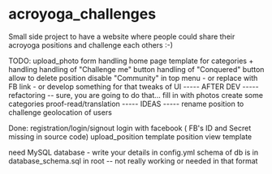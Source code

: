 acroyoga_challenges
=====================
Small side project to have a website where people could share their acroyoga positions and challenge each others :-)

TODO:
upload_photo form handling
home page
template for categories + handling
handling of "Challenge me" button
handling of "Conquered" button
allow to delete position 
disable "Community" in top menu - or replace with FB link - or develop something for that 
tweaks of UI
----- AFTER DEV -----
refactoring -- sure, you are going to do that...
fill in with photos
create some categories
proof-read/translation
----- IDEAS -----
rename position to challenge
geolocation of users

Done:
registration/login/signout
login with facebook ( FB's ID and Secret missing in source code)
upload_position template
position view template


need MySQL database - write your details in config.yml
schema of db is in database_schema.sql in root -- not really working or needed in that format


